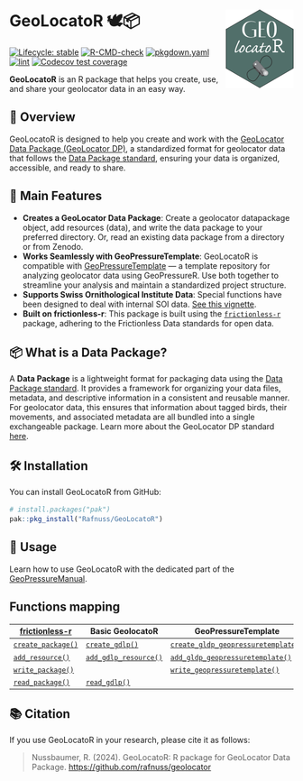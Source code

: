 
<!-- README.md is generated from README.Rmd. Please edit that file -->

# GeoLocatoR 🕊️📦 <a href="https://github.com/rafnuss/geolocator"><img src="man/figures/logo.png" align="right" height="139" alt="GeoLocatoR website" /></a>

<!-- badges: start -->

[![Lifecycle:
stable](https://img.shields.io/badge/lifecycle-stable-brightgreen.svg)](https://lifecycle.r-lib.org/articles/stages.html#stable)
[![R-CMD-check](https://github.com/Rafnuss/GeoLocatoR/workflows/R-CMD-check.yaml/badge.svg)](https://github.com/Rafnuss/GeoLocatoR/actions/workflows/R-CMD-check.yaml)
[![pkgdown.yaml](https://github.com/Rafnuss/GeoLocatoR/actions/workflows/pkgdown.yaml/badge.svg)](https://github.com/Rafnuss/GeoLocatoR/actions/workflows/pkgdown.yaml)
[![lint](https://github.com/Rafnuss/GeoLocatoR/actions/workflows/lint.yaml/badge.svg)](https://github.com/Rafnuss/GeoLocatoR/actions/workflows/lint.yaml)
[![Codecov test
coverage](https://codecov.io/gh/Rafnuss/GeoLocatoR/graph/badge.svg)](https://app.codecov.io/gh/Rafnuss/GeoLocatoR)
<!-- badges: end -->

**GeoLocatoR** is an R package that helps you create, use, and share
your geolocator data in an easy way.

## 🚀 Overview

GeoLocatoR is designed to help you create and work with the [GeoLocator
Data Package (GeoLocator
DP)](https://raphaelnussbaumer.com/GeoLocator-DP/), a standardized
format for geolocator data that follows the [Data Package
standard](https://datapackage.org/standard/data-package/), ensuring your
data is organized, accessible, and ready to share.

## 🦅 Main Features

- **Creates a GeoLocator Data Package**: Create a geolocator datapackage
  object, add resources (data), and write the data package to your
  preferred directory. Or, read an existing data package from a
  directory or from Zenodo.
- **Works Seamlessly with GeoPressureTemplate**: GeoLocatoR is
  compatible with
  [GeoPressureTemplate](https://github.com/Rafnuss/GeoPressureTemplate)
  — a template repository for analyzing geolocator data using
  GeoPressureR. Use both together to streamline your analysis and
  maintain a standardized project structure.
- **Supports Swiss Ornithological Institute Data**: Special functions
  have been designed to deal with internal SOI data. [See this
  vignette](https://rpubs.com/rafnuss/geolocator_create_from_soi).
- **Built on frictionless-r**: This package is built using the
  [`frictionless-r`](https://docs.ropensci.org/frictionless/) package,
  adhering to the Frictionless Data standards for open data.

## 📦 What is a Data Package?

A **Data Package** is a lightweight format for packaging data using the
[Data Package standard](https://datapackage.org/standard/data-package/).
It provides a framework for organizing your data files, metadata, and
descriptive information in a consistent and reusable manner. For
geolocator data, this ensures that information about tagged birds, their
movements, and associated metadata are all bundled into a single
exchangeable package. Learn more about the GeoLocator DP standard
[here](https://raphaelnussbaumer.com/GeoLocator-DP/).

## 🛠️ Installation

You can install GeoLocatoR from GitHub:

``` r
# install.packages("pak")
pak::pkg_install("Rafnuss/GeoLocatoR")
```

## 📖 Usage

Learn how to use GeoLocatoR with the dedicated part of the
[GeoPressureManual](https://raphaelnussbaumer.com/GeoPressureManual/geolocator-intro.html).

## Functions mapping

| [frictionless-r](https://docs.ropensci.org/frictionless/) | Basic GeolocatoR | GeoPressureTemplate |
|----|----|----|
| [`create_package()`](https://docs.ropensci.org/frictionless/reference/create_package.html) | [`create_gdlp()`](https://raphaelnussbaumer.com/GeoLocatoR/reference/create_gldp.html) | [`create_gldp_geopressuretemplate()`](https://raphaelnussbaumer.com/GeoLocatoR/reference/create_gldp_geopressuretemplate.html) |
| [`add_resource()`](https://docs.ropensci.org/frictionless/reference/add_resource.html) | [`add_gdlp_resource()`](https://raphaelnussbaumer.com/GeoLocatoR/reference/add_gldp_resource.html) | [`add_gldp_geopressuretemplate()`](https://raphaelnussbaumer.com/GeoLocatoR/reference/add_gldp_geopressuretemplate.html) |
| [`write_package()`](https://docs.ropensci.org/frictionless/reference/write_package.html) |  | [`write_geopressuretemplate()`](https://raphaelnussbaumer.com/GeoLocatoR/reference/write_geopressuretemplate.html) |
| [`read_package()`](https://docs.ropensci.org/frictionless/reference/read_package.html) | [`read_gdlp()`](https://raphaelnussbaumer.com/GeoLocatoR/reference/read_gldp.html) |  |

## 📚 Citation

If you use GeoLocatoR in your research, please cite it as follows:

> Nussbaumer, R. (2024). GeoLocatoR: R package for GeoLocator Data
> Package. <https://github.com/rafnuss/geolocator>
